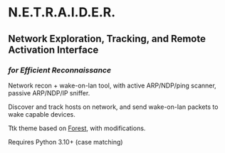 # N.E.T.R.A.I.D.E.R.

## Network Exploration, Tracking, and Remote Activation Interface 
### *for Efficient Reconnaissance*

Network recon + wake-on-lan tool, with active ARP/NDP/ping scanner, passive ARP/NDP/IP sniffer.

Discover and track hosts on network, and send wake-on-lan packets to wake capable devices.

Ttk theme based on [Forest](https://github.com/rdbende/Forest-ttk-theme), with modifications.

Requires Python 3.10+ (case matching)

